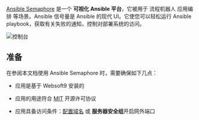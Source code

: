 [Ansible Semaphore](https://semaphoreui.com/) 是一个 **可视化 Ansible 平台**，它被用于 流程机器人 应用编排  等场景。Ansible 信号量是 Ansible 的现代 UI。它使您可以轻松运行 Ansible playbook，获取有关失败的通知，控制对部署系统的访问。


![控制台](https://libs.websoft9.com/Websoft9/DocsPicture/zh/semaphore/semaphore-gui-websoft9.png)


## 准备

在参阅本文档使用 Ansible Semaphore 时，需要确保如下几点：

- 应用是基于 Websoft9 安装的

- 应用的用途符合 [MIT](https://opensource.org/licenses/MIT) 开源许可协议

- 应用具备访问条件：[配置域名](./guide/appsetdomain) 或 **服务器安全组**开启网外端口